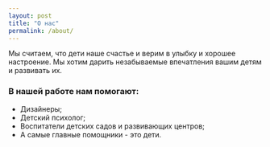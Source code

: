 ```yaml
---
layout: post
title: "О нас"
permalink: /about/
---
```


Мы считаем, что дети наше счастье и верим в улыбку и хорошее настроение. Мы хотим дарить незабываемые впечатления вашим детям и развивать их. 

### В нашей работе нам помогают:
  * Дизайнеры;
  * Детский психолог;
  * Воспитатели детских садов и развивающих центров;
  * А самые главные помощники - это дети.</p>

